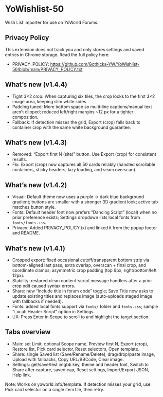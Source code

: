 # YoWishlist-50
Wish List importer for use on YoWorld Forums.

## Privacy Policy
This extension does not track you and only stores settings and saved entries in Chrome storage. Read the full policy here:
- PRIVACY_POLICY: https://github.com/Gothicka-YW/YoWishlist-50/blob/main/PRIVACY_POLICY.txt

## What’s new (v1.4.4)
- Tight 3×2 crop: When capturing six tiles, the crop locks to the first 3×2 image area, keeping slim white sides.
- Padding tuned: More bottom space so multi‑line captions/manual text aren’t clipped; reduced left/right margins ~12 px for a tighter composition.
- Fallback: If detection misses the grid, Export (crop) falls back to container crop with the same white background guarantee.

## What’s new (v1.4.3)
- Removed: “Export first N (site)” button. Use Export (crop) for consistent results.
- Fix: Export (crop) now captures all 50 cards reliably (handled scrollable containers, sticky headers, lazy loading, and seam overscan).

## What’s new (v1.4.2)
- Visual: Default theme now uses a purple → dark blue background gradient; buttons are smaller with a stronger 3D gradient look; active tab matches button style.
- Fonts: Default header font now prefers “Dancing Script” (local) when no prior preference exists; Settings dropdown lists local fonts from `fonts/fonts.css`.
- Privacy: Added PRIVACY_POLICY.txt and linked it from the popup footer and README.

## What’s new (v1.4.1)
- Cropped export: fixed occasional cutoff/transparent bottom strip via bottom-aligned last pass, extra overlap, overscan + final crop, and coordinate clamps; asymmetric crop padding (top 6px; right/bottom/left 12px).
- Stability: restored clean content-script message handlers after a prior crop edit caused syntax errors.
- Share: new “Include title in forum code” toggle; Save Title now asks to update existing titles and replaces image (auto-uploads staged image with fallbacks if needed).
- Fonts: added local fonts support via `fonts/` folder and `fonts.css`; sample “Local: Header Script” option in Settings.
- UX: Press Enter in Scope to scroll to and highlight the target section.

## Tabs overview
- Main: set Limit, optional Scope name, Preview first N, Export (crop), Restore list, Pick card selector, Reset selectors, Open template.
- Share: single Saved list (Save/Rename/Delete), drag/drop/paste image, Upload with fallbacks, Copy URL/BBCode, Clear image.
- Settings: get/save/test imgbb key, theme and header font, Switch to Share after capture, saved cap, Reset settings, Import/Export JSON, Help link.

Note: Works on yoworld.info/template. If detection misses your grid, use Pick card selector on a single item tile, then retry.
